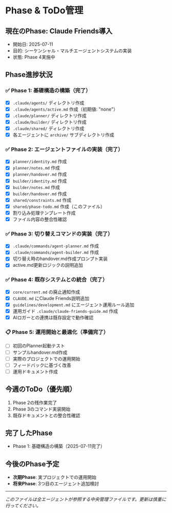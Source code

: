 # Phase & ToDo管理

## 現在のPhase: Claude Friends導入
- 開始日: 2025-07-11
- 目的: シーケンシャル・マルチエージェントシステムの実装
- 状態: Phase 4実施中

## Phase進捗状況

### ✅ Phase 1: 基礎構造の構築（完了）
- [x] `.claude/agents/` ディレクトリ作成
- [x] `.claude/agents/active.md` 作成（初期値: "none"）
- [x] `.claude/planner/` ディレクトリ作成
- [x] `.claude/builder/` ディレクトリ作成
- [x] `.claude/shared/` ディレクトリ作成
- [x] 各エージェントに `archive/` サブディレクトリ作成

### ✅ Phase 2: エージェントファイルの実装（完了）
- [x] `planner/identity.md` 作成
- [x] `planner/notes.md` 作成
- [x] `planner/handover.md` 作成
- [x] `builder/identity.md` 作成
- [x] `builder/notes.md` 作成
- [x] `builder/handover.md` 作成
- [x] `shared/constraints.md` 作成
- [x] `shared/phase-todo.md` 作成（このファイル）
- [x] 割り込み処理テンプレート作成
- [x] ファイル内容の整合性確認

### ✅ Phase 3: 切り替えコマンドの実装（完了）
- [x] `.claude/commands/agent-planner.md` 作成
- [x] `.claude/commands/agent-builder.md` 作成
- [x] 切り替え時のhandover.md作成プロンプト実装
- [x] active.md更新ロジックの説明追加

### ✅ Phase 4: 既存システムとの統合（完了）
- [x] `core/current.md` の廃止通知作成
- [x] `CLAUDE.md` にClaude Friends説明追加
- [x] `guidelines/development.md` にエージェント運用ルール追加
- [x] 運用ガイド `.claude/claude-friends-guide.md` 作成
- [x] AIロガーとの連携は既存設定で動作確認

### 📋 Phase 5: 運用開始と最適化（準備完了）
- [ ] 初回のPlanner起動テスト
- [ ] サンプルhandover.md作成
- [ ] 実際のプロジェクトでの運用開始
- [ ] フィードバックに基づく改善
- [ ] 運用ドキュメント作成

## 今週のToDo（優先順）
1. Phase 2の残作業完了
2. Phase 3のコマンド実装開始
3. 既存ドキュメントとの整合性確認

## 完了したPhase
- Phase 1: 基礎構造の構築（2025-07-11完了）

## 今後のPhase予定
- **次期Phase**: 実プロジェクトでの運用開始
- **将来Phase**: 3つ目のエージェント追加検討

---
*このファイルは全エージェントが参照する中央管理ファイルです。更新は慎重に行ってください。*